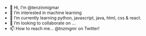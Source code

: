 - 👋 Hi, I’m @tenzinmigmar
- 👀 I’m interested in machine learning 
- 🌱 I’m currently learning python, javascript, java, html, css & react. 
- 💞️ I’m looking to collaborate on ...
- 📫 How to reach me... @tnzmgmr on Twitter!

<!---
tenzinmigmar/tenzinmigmar is a ✨ special ✨ repository because its `README.md` (this file) appears on your GitHub profile.
You can click the Preview link to take a look at your changes.
--->

